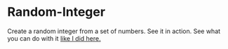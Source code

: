 # Random-Integer
Create a random integer from a set of numbers. See it in action.
See what you can do with it  <a href="http://random-ize.com/random-integer/">like I did here.</a>
